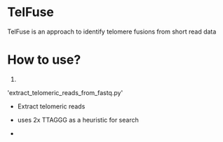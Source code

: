 # TelFuse

TelFuse is an approach to identify telomere fusions from short read data


# How to use?

1. 
'extract_telomeric_reads_from_fastq.py'
- Extract telomeric reads
- uses 2x TTAGGG as a heuristic for search



-  
